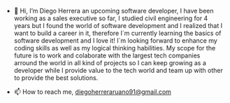 - 👋 Hi, I’m Diego Herrera an upcoming software developer, I have been working as a sales executive so far, I studied civil engineering for 4 years but I found 
the world of software development and I realized that I want to build a career in it, therefore I´m currently learning the basics of software development and I love it!
I´m looking forward to enhance my coding skills as well as my logical thinking habilities.  My scope for the future is to work and colaborate with the largest tech
companies arround the world in all kind of projects so I can keep growing as a developer while I provide value to the tech world and team up with other to provide the
best solutions. 

- 📫 How to reach me, diegoherreraruano91@gmail.com

<!---
DHerrera91/DHerrera91 is a ✨ special ✨ repository because its `README.md` (this file) appears on your GitHub profile.
You can click the Preview link to take a look at your changes.
--->
